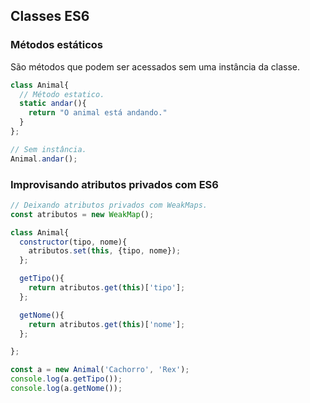 ## Classes ES6

### Métodos estáticos

São métodos que podem ser acessados sem uma instância da classe.

```js
class Animal{
  // Método estatico.
  static andar(){
    return "O animal está andando."
  }
};

// Sem instância.
Animal.andar();
```



### Improvisando atributos privados com ES6

```js
// Deixando atributos privados com WeakMaps.
const atributos = new WeakMap();

class Animal{
  constructor(tipo, nome){
    atributos.set(this, {tipo, nome});
  };

  getTipo(){
    return atributos.get(this)['tipo'];
  };

  getNome(){
    return atributos.get(this)['nome'];
  };

};

const a = new Animal('Cachorro', 'Rex');
console.log(a.getTipo());
console.log(a.getNome());
```
